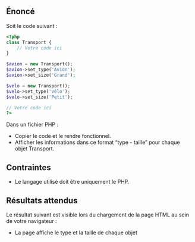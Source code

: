 ## Énoncé

Soit le code suivant :

``` php
<?php
class Transport {
    // Votre code ici
}

$avion = new Transport();
$avion->set_type('Avion');
$avion->set_size('Grand');

$velo = new Transport();
$velo->set_type('Vélo');
$velo->set_size('Petit');

// Votre code ici
?>
```

Dans un fichier PHP :

- Copier le code et le rendre fonctionnel.
- Afficher les informations dans ce format “type - taille” pour chaque objet Transport.

## Contraintes

- Le langage utilisé doit être uniquement le PHP.

## Résultats attendus

Le résultat suivant est visible lors du chargement de la page HTML au sein de votre navigateur :

- La page affiche le type et la taille de chaque objet